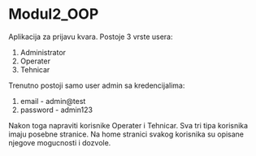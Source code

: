 # Modul2_OOP
Aplikacija za prijavu kvara.
Postoje 3 vrste usera:
  1. Administrator
  2. Operater
  3. Tehnicar

Trenutno postoji samo user admin sa kredencijalima:
  1. email - admin@test
  2. password - admin123

Nakon toga napraviti korisnike Operater i Tehnicar.
Sva tri tipa korisnika imaju posebne stranice.
Na home stranici svakog korisnika su opisane njegove mogucnosti i dozvole.

